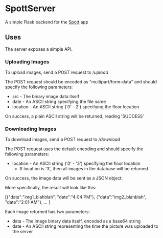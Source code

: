 # SpottServer
A simple Flask backend for the [Spott](https://github.com/seb314/Spot) app

## Uses
The server exposes a simple API.

### Uploading Images
To upload images, send a POST request to _/upload_

The POST request should be encoded as "multipart/form-data" and should specify the following parameters:
* src - The binary image data itself
* date - An ASCII string specifying the file name
* location - An ASCII string ('0' - 2') specifying the floor location

On success, a plain ASCII string will be returned, reading 'SUCCESS'

### Downloading Images
To download images, send a POST request to _/download_

The POST request uses the default encoding and should specify the following parameters:
* location - An ASCII string ('0' - '3') specifying the floor location
  * If location is '3', then all images in the database will be returned

On success, the image data will be sent as a JSON object.

More specifically, the result will look like this:

\[{"data":"img1_blahblah", "date":"4:04 PM"}, {"data":"img2_blahblah", "date":"2:01 AM"}, ... \]

Each image returned has two parameters:
* data - The image binary data itself, encoded as a base64 string
* date - An ASCII string representing the time the picture was uploaded to the server
